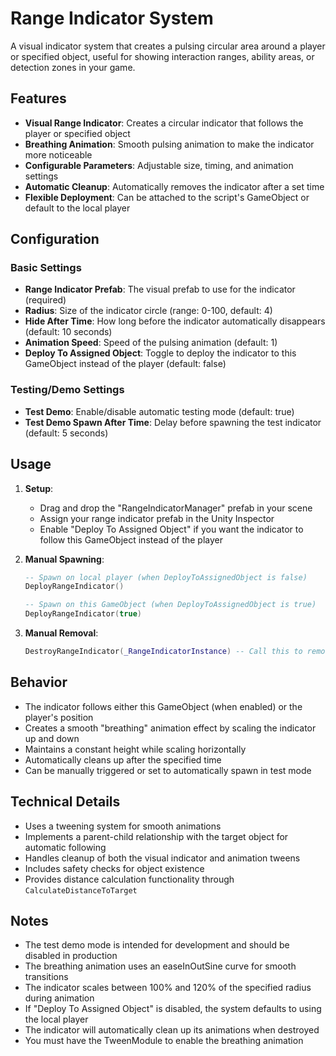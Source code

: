 # Range Indicator System

A visual indicator system that creates a pulsing circular area around a player or specified object, useful for showing interaction ranges, ability areas, or detection zones in your game.

## Features

- **Visual Range Indicator**: Creates a circular indicator that follows the player or specified object
- **Breathing Animation**: Smooth pulsing animation to make the indicator more noticeable
- **Configurable Parameters**: Adjustable size, timing, and animation settings
- **Automatic Cleanup**: Automatically removes the indicator after a set time
- **Flexible Deployment**: Can be attached to the script's GameObject or default to the local player

## Configuration

### Basic Settings
- **Range Indicator Prefab**: The visual prefab to use for the indicator (required)
- **Radius**: Size of the indicator circle (range: 0-100, default: 4)
- **Hide After Time**: How long before the indicator automatically disappears (default: 10 seconds)
- **Animation Speed**: Speed of the pulsing animation (default: 1)
- **Deploy To Assigned Object**: Toggle to deploy the indicator to this GameObject instead of the player (default: false)

### Testing/Demo Settings
- **Test Demo**: Enable/disable automatic testing mode (default: true)
- **Test Demo Spawn After Time**: Delay before spawning the test indicator (default: 5 seconds)

## Usage

1. **Setup**:
   - Drag and drop the "RangeIndicatorManager" prefab in your scene
   - Assign your range indicator prefab in the Unity Inspector
   - Enable "Deploy To Assigned Object" if you want the indicator to follow this GameObject instead of the player

2. **Manual Spawning**:
   ```lua
   -- Spawn on local player (when DeployToAssignedObject is false)
   DeployRangeIndicator()
   
   -- Spawn on this GameObject (when DeployToAssignedObject is true)
   DeployRangeIndicator(true)
   ```

3. **Manual Removal**:
   ```lua
   DestroyRangeIndicator(_RangeIndicatorInstance) -- Call this to remove the indicator
   ```

## Behavior

- The indicator follows either this GameObject (when enabled) or the player's position
- Creates a smooth "breathing" animation effect by scaling the indicator up and down
- Maintains a constant height while scaling horizontally
- Automatically cleans up after the specified time
- Can be manually triggered or set to automatically spawn in test mode

## Technical Details

- Uses a tweening system for smooth animations
- Implements a parent-child relationship with the target object for automatic following
- Handles cleanup of both the visual indicator and animation tweens
- Includes safety checks for object existence
- Provides distance calculation functionality through `CalculateDistanceToTarget`

## Notes

- The test demo mode is intended for development and should be disabled in production
- The breathing animation uses an easeInOutSine curve for smooth transitions
- The indicator scales between 100% and 120% of the specified radius during animation
- If "Deploy To Assigned Object" is disabled, the system defaults to using the local player
- The indicator will automatically clean up its animations when destroyed
- You must have the TweenModule to enable the breathing animation